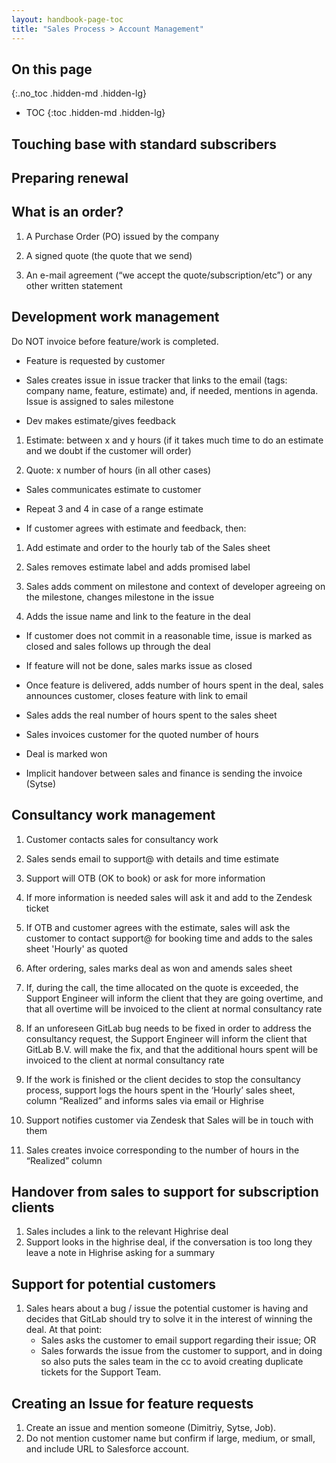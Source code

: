 ```yaml
---
layout: handbook-page-toc
title: "Sales Process > Account Management"
---
```


## On this page
{:.no_toc .hidden-md .hidden-lg}

- TOC
{:toc .hidden-md .hidden-lg}

## Touching base with standard subscribers

## Preparing renewal

## What is an order?

1. A Purchase Order (PO) issued by the company

1. A signed quote (the quote that we send)

1. An e-mail agreement (“we accept the quote/subscription/etc”) or any other written statement

## Development work management

Do NOT invoice before feature/work is completed.

* Feature is requested by customer

* Sales creates issue in issue tracker that links to the email (tags: company name, feature, estimate) and, if needed, mentions in agenda. Issue is assigned to sales milestone

* Dev makes estimate/gives feedback

1. Estimate: between x and y hours (if it takes much time to do an estimate and we doubt if the customer will order)

1. Quote: x number of hours (in all other cases)

* Sales communicates estimate to customer

* Repeat 3 and 4 in case of a range estimate

* If customer agrees with estimate and feedback, then:

1. Add estimate and order to the hourly tab of the Sales sheet

1. Sales removes estimate label and adds promised label

1. Sales adds comment on milestone and context of developer agreeing on the milestone, changes milestone in the issue

1. Adds the issue name and link to the feature in the deal

* If customer does not commit in a reasonable time, issue is marked as closed and sales follows up through the deal

* If feature will not be done, sales marks issue as closed

* Once feature is delivered, adds number of hours spent in the deal, sales announces customer, closes feature with link to email

* Sales adds the real number of hours spent to the sales sheet

* Sales invoices customer for the quoted number of hours

* Deal is marked won

* Implicit handover between sales and finance is sending the invoice (Sytse)

## Consultancy work management

1. Customer contacts sales for consultancy work

1. Sales sends email to support@ with details and time estimate

1. Support will OTB (OK to book) or ask for more information

1. If more information is needed sales will ask it and add to the Zendesk ticket

1. If OTB and customer agrees with the estimate, sales will ask the customer to contact support@ for booking time and adds to the sales sheet 'Hourly' as quoted

1. After ordering, sales marks deal as won and amends sales sheet

1. If, during the call, the time allocated on the quote is exceeded, the Support Engineer will inform the client that they are going overtime, and that all overtime will be invoiced to the client at normal consultancy rate

1. If an unforeseen GitLab bug needs to be fixed in order to address the consultancy request, the Support Engineer will inform the client that GitLab B.V. will make the fix, and that the additional hours spent will be invoiced to the client at normal consultancy rate

1. If the work is finished or the client decides to stop the consultancy process, support logs the hours spent in the ‘Hourly’ sales sheet, column “Realized” and informs sales via email or Highrise

1. Support notifies customer via Zendesk that Sales will be in touch with them

1. Sales creates invoice corresponding to the number of hours in the “Realized” column

## Handover from sales to support for subscription clients

1. Sales includes a link to the relevant Highrise deal
1. Support looks in the highrise deal, if the conversation is too long they leave a note in Highrise asking for a summary

## Support for potential customers

1. Sales hears about a bug / issue the potential customer is having and decides
that GitLab should try to solve it in the interest of winning the deal. At that point:
   - Sales asks the customer to email support regarding their issue; OR
   - Sales forwards the issue from the customer to support, and in doing so also
puts the sales team in the cc to avoid creating duplicate tickets for the Support Team.

## Creating an Issue for feature requests

1. Create an issue and mention someone (Dimitriy, Sytse, Job).
1. Do not mention customer name but confirm if large, medium, or small, and include URL to Salesforce account.


